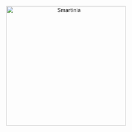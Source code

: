 <p align="center">
  <a href="https://smartinia.dz">
    <img src="https://avatars.githubusercontent.com/u/101630989" width="318px" alt="Smartinia" />
  </a>
</p>
